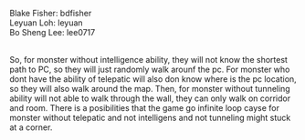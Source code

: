Blake Fisher: bdfisher <br />
Leyuan Loh:  leyuan <br />
Bo Sheng Lee: lee0717 <br /> <br />

So, for monster without intelligence ability, they will not know the shortest path to PC, so they will just randomly walk arounf the pc. For monster who dont have the ability of telepatic will also don know where is the pc location, so they will also walk around the map. Then, for monster without tunneling ability will not able to walk through the wall, they can only walk on corridor and room. There is a posibilities that the game go infinite loop cayse for monster without telepatic and not intelligens and not tunneling might stuck at a corner. 
